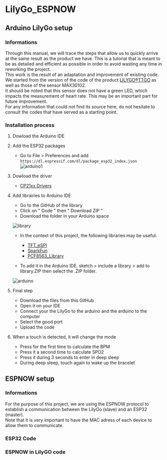 # LilyGo_ESPNOW

## Arduino LilyGo setup  
### Informations
Through this manual, we will trace the steps that allow us to quickly arrive at the same result as the product we have. This is a tutorial that is meant to be as detailed and efficient as possible in order to avoid wasting any time in reworking the project.  
This work is the result of an adaptation and improvement of existing code. We started from the version of the code of the product [LILYGO®TTGO](https://github.com/Xinyuan-LilyGO/LilyGo-T-Wristband) as well as those of the sensor MAX30102.  
It should be noted that this sensor does not have a green LED, which impacts the measurement of heart rate. This may be an important part for future improvement.  
For any information that could not find its source here, do not hesitate to consult the codes that have served as a starting point.

### Installation process
1. Dowload the Arduino IDE
2. Add the ESP32 packages
    - Go to File > Preferences and add `https://dl.espressif.com/dl/package_esp32_index.json`  
    ![arduino1](https://user-images.githubusercontent.com/103428967/162929793-0f206ff7-50c5-46e0-b38b-08fba3cb1b58.png)  

3. Dowload the driver  
    - [CP21xx Drivers](https://www.silabs.com/developers/usb-to-uart-bridge-vcp-drivers)  
  
4. Add librairies to Arduino IDE
    - Go to the GitHub of the library  
    - Click on " Code " then " Download ZIP "  
    - Download the folder in your Arduino space  
  
    ![library](https://user-images.githubusercontent.com/103428967/162743352-12e163d3-4096-4c08-a48c-40cfe7aa9c40.png)  
  
    - In the context of this project, the following libraries may be useful:  
      - [TFT_eSPI](https://github.com/Bodmer/TFT_eSPI)  
      - [SparkFun](https://github.com/sparkfun/SparkFun_LSM9DS1_Arduino_Library)  
      - [PCF8563_Library](https://github.com/lewisxhe/PCF8563_Library)  

    - To add it in the Arduino IDE, sketch > include a library > add to library.ZIP then select the .ZIP folder.  
    
   ![arduino](https://user-images.githubusercontent.com/103428967/162925298-8279f7a3-b1ed-4dcd-89ca-db82edb6d662.png)  
   
5. Final step
    - Download the files from this GitHub
    - Open it on your IDE
    - Connect your the LilyGo to the arduino and the arduino to the computer
    - Select the good port
    - Upload the code

6. When a touch is detected, it will change the mode

    - Press for the first time to calculate the BPM
    - Press it a second time to calculate SPO2
    - Press it during 3 seconds to enter in deep sleep
    - During deep sleep, touch again to wake up the bracelet

## ESPNOW setup
### Informations
For the purpose of this project, we are using the ESPNOW protocol to establish a communication between the LilyGo (slave) and an ESP32 (master).  
Note that it is very important to have the MAC adress of each device to allow them to communicate.  

### ESP32 Code

### ESPNOW in LilyGO code

